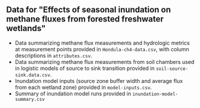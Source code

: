 ## Data for "Effects of seasonal inundation on methane fluxes from forested freshwater wetlands"


* Data summarizing methane flux measurements and hydrologic metrics at measurement points provided in `Hondula-ch4-data.csv`, with column descriptions in `attributes.csv`.
* Data summarizing methane flux measurements from soil chambers used in logistic models of source to sink transition provided in `soil-source-sink.data.csv`.
* Inundation model inputs (source zone buffer width and average flux from each wetland zone) provided in `model-inputs.csv`.
* Summary of inundation model runs provided in `inundation-model-summary.csv`
